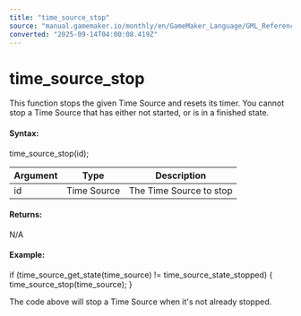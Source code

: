 ```yaml
---
title: "time_source_stop"
source: "manual.gamemaker.io/monthly/en/GameMaker_Language/GML_Reference/Time_Sources/time_source_stop.htm"
converted: "2025-09-14T04:00:08.419Z"
---
```


# time\_source\_stop

This function stops the given Time Source and resets its timer. You cannot stop a Time Source that has either not started, or is in a finished state.

#### Syntax:

time\_source\_stop(id);

| Argument | Type | Description |
| --- | --- | --- |
| id | Time Source | The Time Source to stop |

#### Returns:

N/A

#### Example:

if (time\_source\_get\_state(time\_source) != time\_source\_state\_stopped)
{
    time\_source\_stop(time\_source);
}

The code above will stop a Time Source when it's not already stopped.